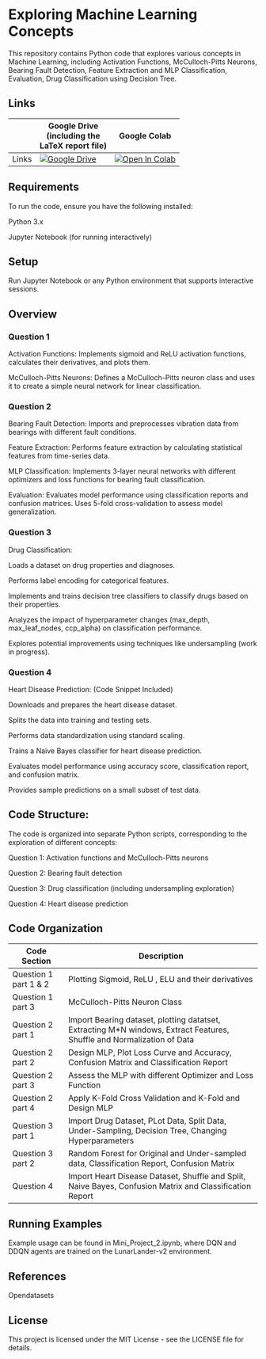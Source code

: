 # Exploring Machine Learning Concepts

This repository contains Python code that explores various concepts in Machine Learning, including Activation Functions, McCulloch-Pitts Neurons, Bearing Fault Detection, Feature Extraction and MLP Classification, Evaluation, Drug Classification using Decision Tree.

## Links

||Google Drive <br />(including the <br /> LaTeX report file)|Google Colab|
|---|---|---|
| Links | [![Google Drive](https://img.shields.io/badge/Google%20Drive-4285F4?style=for-the-badge&logo=googledrive&logoColor=white)](https://drive.google.com/drive/folders/1mfLYpc_4aFhffiWJLGMFvEpsZVjRL4nY?usp=sharing) | [![Open In Colab](https://colab.research.google.com/assets/colab-badge.svg)](https://colab.research.google.com/drive/1hkSkW3U7vCPZx4v2mO12hnxHcw5jqW2e?usp=sharing) |

## Requirements
To run the code, ensure you have the following installed:

Python 3.x

Jupyter Notebook (for running interactively)

## Setup

Run Jupyter Notebook or any Python environment that supports interactive sessions.

## Overview

### Question 1

Activation Functions: Implements sigmoid and ReLU activation functions, calculates their derivatives, and plots them.

McCulloch-Pitts Neurons: Defines a McCulloch-Pitts neuron class and uses it to create a simple neural network for linear classification.

### Question 2

Bearing Fault Detection: Imports and preprocesses vibration data from bearings with different fault conditions.

Feature Extraction: Performs feature extraction by calculating statistical features from time-series data.

MLP Classification: Implements 3-layer neural networks with different optimizers and loss functions for bearing fault classification.

Evaluation: Evaluates model performance using classification reports and confusion matrices.
Uses 5-fold cross-validation to assess model generalization.

### Question 3

Drug Classification:

Loads a dataset on drug properties and diagnoses.

Performs label encoding for categorical features.

Implements and trains decision tree classifiers to classify drugs based on their properties.

Analyzes the impact of hyperparameter changes (max_depth, max_leaf_nodes, ccp_alpha) on classification performance.

Explores potential improvements using techniques like undersampling (work in progress).

### Question 4

Heart Disease Prediction: (Code Snippet Included)

Downloads and prepares the heart disease dataset.

Splits the data into training and testing sets.

Performs data standardization using standard scaling.

Trains a Naive Bayes classifier for heart disease prediction.

Evaluates model performance using accuracy score, classification report, and confusion matrix.

Provides sample predictions on a small subset of test data.

## Code Structure:

The code is organized into separate Python scripts, corresponding to the exploration of different concepts:

Question 1: Activation functions and McCulloch-Pitts neurons

Question 2: Bearing fault detection

Question 3: Drug classification (including undersampling exploration)

Question 4: Heart disease prediction

## Code Organization

| Code Section | Description |
|---|---|
| Question 1 part 1 & 2| Plotting Sigmoid, ReLU , ELU and their derivatives |
| Question 1 part 3 | McCulloch-Pitts Neuron Class |
| Question 2 part 1 | Import Bearing dataset, plotting datatset, Extracting M*N windows, Extract Features, Shuffle and Normalization of Data |
| Question 2 part 2 | Design MLP, Plot Loss Curve and Accuracy, Confusion Matrix and Classification Report |
| Question 2 part 3 | Assess the MLP with different Optimizer and Loss Function |
| Question 2 part 4 | Apply K-Fold Cross Validation and K-Fold and Design MLP |
| Question 3 part 1 | Import Drug Dataset, PLot Data, Split Data, Under-Sampling, Decision Tree, Changing Hyperparameters |
| Question 3 part 2 | Random Forest for Original and Under-sampled data, Classification Report, Confusion Matrix |
| Question 4 | Import Heart Disease Dataset, Shuffle and Split, Naive Bayes, Confusion Matrix and Classification Report|


## Running Examples
Example usage can be found in Mini_Project_2.ipynb, where DQN and DDQN agents are trained on the LunarLander-v2 environment.

## References

Opendatasets

## License

This project is licensed under the MIT License - see the LICENSE file for details.
